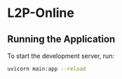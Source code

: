 # L2P-Online

## Running the Application

To start the development server, run:

```bash
uvicorn main:app --reload
```
